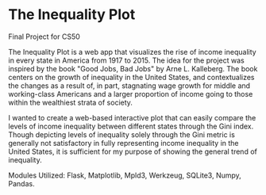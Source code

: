 # The Inequality Plot
Final Project for CS50

The Inequality Plot is a web app that visualizes the rise of income inequality in every state in America from 1917 to 2015.
The idea for the project was inspired by the book "Good Jobs, Bad Jobs" by Arne L. Kalleberg. The book centers on the growth of inequality in the United States, and contextualizes the changes as a result of, in part, stagnating wage growth for middle and working-class Americans
and a larger proportion of income going to those within the wealthiest strata of society.

I wanted to create a web-based interactive plot that can easily compare the levels of income inequality between different states through the Gini index.
Though depicting levels of inequality solely through the Gini metric is generally not satisfactory in fully representing income inequality in the United States,
it is sufficient for my purpose of showing the general trend of inequality.

Modules Utilized: Flask, Matplotlib, Mpld3, Werkzeug, SQLite3, Numpy, Pandas.
